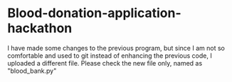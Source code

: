 # Blood-donation-application-hackathon
I have made some changes to the previous program, but since I am not so comfortable and used to git instead of enhancing the previous code, I uploaded a different file. Please check the new file only, named as "blood_bank.py"
